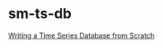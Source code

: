 # sm-ts-db

[Writing a Time Series Database from Scratch](https://fabxc.org/blog/2017-04-10-writing-a-tsdb/)


